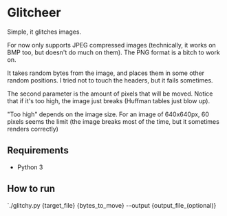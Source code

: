 # Glitcheer

Simple, it glitches images.

For now only supports JPEG compressed images (technically, it works on BMP too, but doesn't do much on them). The PNG format is a bitch to work on.

It takes random bytes from the image, and places them in some other random positions. I tried not to touch the headers, but it fails sometimes.

The second parameter is the amount of pixels that will be moved. Notice that if it's too high, the image just breaks (Huffman tables just blow up).

"Too high" depends on the image size. For an image of 640x640px, 60 pixels seems the limit (the image breaks most of the time, but it sometimes renders correctly)

## Requirements

- Python 3

## How to run

`./glitchy.py {target\_file} {bytes\_to\_move} --output {output\_file\_(optional)}
